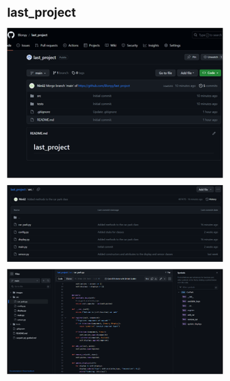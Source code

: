 # last_project

![Initial commit](images/evidence.png)

![Initial commit](images/evidence2.png)

![Added methods to the car park class](images/evidence3.png)
